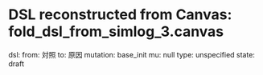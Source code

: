 # DSL reconstructed from Canvas: fold_dsl_from_simlog_3.canvas

dsl:
  from: 対照
  to: 原因
  mutation: base_init
  mu: null
  type: unspecified
  state: draft
